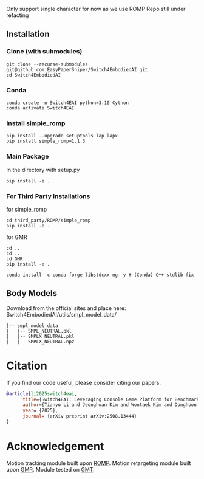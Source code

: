 Only support single character for now as we use ROMP
Repo still under refacting

## Installation

### Clone (with submodules)
```
git clone --recurse-submodules git@github.com:EasyPaperSniper/Switch4EmbodiedAI.git
cd Switch4EmbodiedAI
```

### Conda
```
conda create -n Switch4EAI python=3.10 Cython
conda activate Switch4EAI
```

### Install simple_romp
```
pip install --upgrade setuptools lap lapx
pip install simple_romp=1.1.3
```

### Main Package

In the directory with setup.py
```
pip install -e .
```

### For Third Party Installations
for simple_romp
```
cd third_party/ROMP/simple_romp
pip install -e .
```

for GMR
```
cd ..
cd ..
cd GMR
pip install -e .
```
```
conda install -c conda-forge libstdcxx-ng -y # (Conda) C++ stdlib fix
```

## Body Models
Download from the official sites and place here:
Switch4EmbodiedAI/utils/smpl_model_data/
```
|-- smpl_model_data
|   |-- SMPL_NEUTRAL.pkl
|   |-- SMPLX_NEUTRAL.pkl
|   |-- SMPLX_NEUTRAL.npz
```


# Citation

If you find our code useful, please consider citing our papers:
```bibtex
@article{li2025switch4eai,
      title={Switch4EAI: Leveraging Console Game Platform for Benchmarking Robotic Athletics}, 
      author={Tianyu Li and Jeonghwan Kim and Wontaek Kim and Donghoon Baek and Seungeun Rho and Sehoon Ha},
      year= {2025},
      journal= {arXiv preprint arXiv:2508.13444}
}
```

# Acknowledgement
Motion tracking module built upon [ROMP](https://github.com/Arthur151/ROMP). Motion retargeting module built upon [GMR](https://github.com/YanjieZe/GMR). Module tested on [GMT](https://gmt-humanoid.github.io/).
